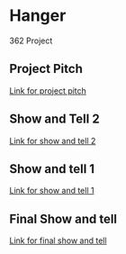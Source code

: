 # Hanger
362 Project

## Project Pitch
[Link for project pitch](https://www.youtube.com/watch?v=w9vvzacZVww)
## Show and Tell 2
[Link for show and tell 2](https://youtu.be/LQnWcChvduY)
## Show and tell 1
[Link for show and tell 1](https://youtu.be/6Z98LNwO-V0)
## Final Show and tell
[Link for final show and tell]()
